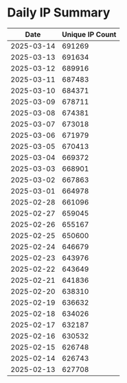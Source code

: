 # Daily IP Summary
| Date | Unique IP Count |
|----|----|
| 2025-03-14 | 691269 |
| 2025-03-13 | 691634 |
| 2025-03-12 | 689916 |
| 2025-03-11 | 687483 |
| 2025-03-10 | 684371 |
| 2025-03-09 | 678711 |
| 2025-03-08 | 674381 |
| 2025-03-07 | 673018 |
| 2025-03-06 | 671979 |
| 2025-03-05 | 670413 |
| 2025-03-04 | 669372 |
| 2025-03-03 | 668901 |
| 2025-03-02 | 667863 |
| 2025-03-01 | 664978 |
| 2025-02-28 | 661096 |
| 2025-02-27 | 659045 |
| 2025-02-26 | 655167 |
| 2025-02-25 | 650600 |
| 2025-02-24 | 646679 |
| 2025-02-23 | 643976 |
| 2025-02-22 | 643649 |
| 2025-02-21 | 641836 |
| 2025-02-20 | 638310 |
| 2025-02-19 | 636632 |
| 2025-02-18 | 634026 |
| 2025-02-17 | 632187 |
| 2025-02-16 | 630532 |
| 2025-02-15 | 626748 |
| 2025-02-14 | 626743 |
| 2025-02-13 | 627708 |